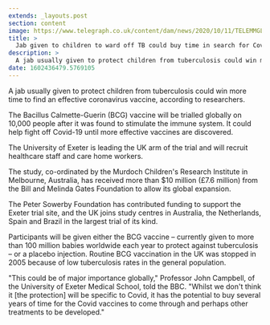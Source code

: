 ```yaml
--- 
extends: _layouts.post 
section: content 
image: https://www.telegraph.co.uk/content/dam/news/2020/10/11/TELEMMGLPICT000239109331_trans_NvBQzQNjv4BqHUTpFSp6HqooHfdZuy1iZI-EMUKbS77DMR3OsdfnPQA.jpeg?impolicy=logo-overlay 
title: > 
  Jab given to children to ward off TB could buy time in search for Covid vaccine 
description: > 
  A jab usually given to protect children from tuberculosis could win more time to find an effective coronavirus vaccine, according to researchers.The Bacillus Calmette-Guerin (BCG) vaccine will be trialled globally on 10,000 people after it was found to stimulate the immune system.The University of Exeter is leading the UK arm of the trial and will recruit healthcare staff and care home workers.Participants will be given either the BCG vaccine – currently given to more than 100 million babies worldwide each year to protect against tuberculosis – or a placebo injection."This could be of major importance globally," Professor John Campbell, of the University of Exeter Medical School, told the BBC. 
date: 1602436479.5769105 
--- 
```

A jab usually given to protect children from tuberculosis could win more time to find an effective coronavirus vaccine, according to researchers.

The Bacillus Calmette-Guerin (BCG) vaccine will be trialled globally on 10,000 people after it was found to stimulate the immune system. It could help fight off Covid-19 until more effective vaccines are discovered.

The University of Exeter is leading the UK arm of the trial and will recruit healthcare staff and care home workers.

The study, co-ordinated by the Murdoch Children's Research Institute in Melbourne, Australia, has received more than $10 million (£7.6 million) from the Bill and Melinda Gates Foundation to allow its global expansion.

The Peter Sowerby Foundation has contributed funding to support the Exeter trial site, and the UK joins study centres in Australia, the Netherlands, Spain and Brazil in the largest trial of its kind.

Participants will be given either the BCG vaccine – currently given to more than 100 million babies worldwide each year to protect against tuberculosis – or a placebo injection. Routine BCG vaccination in the UK was stopped in 2005 because of low tuberculosis rates in the general population.

"This could be of major importance globally," Professor John Campbell, of the University of Exeter Medical School, told the BBC. "Whilst we don't think it [the protection] will be specific to Covid, it has the potential to buy several years of time for the Covid vaccines to come through and perhaps other treatments to be developed."
